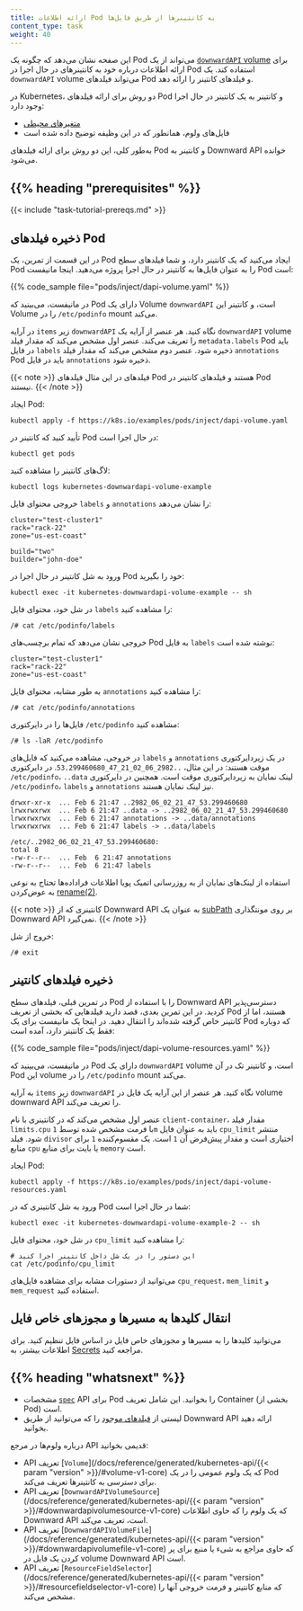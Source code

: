 ```yaml
---
title: ارائه اطلاعات Pod به کانتینرها از طریق فایل‌ها
content_type: task
weight: 40
---
```


<!-- overview -->

این صفحه نشان می‌دهد که چگونه یک Pod می‌تواند از یک
[`downwardAPI` volume](/docs/concepts/storage/volumes/#downwardapi)
برای ارائه اطلاعات درباره خود به کانتینرهای در حال اجرا در Pod استفاده کند.
یک `downwardAPI` volume می‌تواند فیلدهای Pod و فیلدهای کانتینر را ارائه دهد.

در Kubernetes، دو روش برای ارائه فیلدهای Pod و کانتینر به یک کانتینر در حال اجرا وجود دارد:

* [متغیرهای محیطی](/docs/tasks/inject-data-application/environment-variable-expose-pod-information/)
* فایل‌های ولوم، همانطور که در این وظیفه توضیح داده شده است

به‌طور کلی، این دو روش برای ارائه فیلدهای Pod و کانتینر به Downward API خوانده می‌شود.

## {{% heading "prerequisites" %}}

{{< include "task-tutorial-prereqs.md" >}}


<!-- steps -->

## ذخیره فیلدهای Pod

در این قسمت از تمرین، یک Pod ایجاد می‌کنید که یک کانتینر دارد، و شما
فیلدهای سطح Pod را به عنوان فایل‌ها به کانتینر در حال اجرا پروژه می‌دهید.
اینجا مانیفست Pod است:

{{% code_sample file="pods/inject/dapi-volume.yaml" %}}

در مانیفست، می‌بینید که Pod دارای یک Volume `downwardAPI` است،
و کانتینر این Volume را در `/etc/podinfo` mount می‌کند.

در آرایه `items` زیر `downwardAPI` نگاه کنید. هر عنصر از آرایه
یک `downwardAPI` volume را تعریف می‌کند.
عنصر اول مشخص می‌کند که مقدار فیلد `metadata.labels` Pod باید در فایل `labels` ذخیره شود.
عنصر دوم مشخص می‌کند که مقدار فیلد `annotations` Pod باید در فایل `annotations` ذخیره شود.

{{< note >}}
فیلدهای در این مثال فیلدهای Pod هستند و فیلدهای کانتینر در Pod نیستند.
{{< /note >}}

ایجاد Pod:

```shell
kubectl apply -f https://k8s.io/examples/pods/inject/dapi-volume.yaml
```

تأیید کنید که کانتینر در Pod در حال اجرا است:

```shell
kubectl get pods
```

لاگ‌های کانتینر را مشاهده کنید:

```shell
kubectl logs kubernetes-downwardapi-volume-example
```

خروجی محتوای فایل `labels` و `annotations` را نشان می‌دهد:

```
cluster="test-cluster1"
rack="rack-22"
zone="us-est-coast"

build="two"
builder="john-doe"
```

ورود به شل کانتینر در حال اجرا در Pod خود را بگیرید:

```shell
kubectl exec -it kubernetes-downwardapi-volume-example -- sh
```

در شل خود، محتوای فایل `labels` را مشاهده کنید:

```shell
/# cat /etc/podinfo/labels
```

خروجی نشان می‌دهد که تمام برچسب‌های Pod به فایل `labels` نوشته شده است:

```shell
cluster="test-cluster1"
rack="rack-22"
zone="us-est-coast"
```

به طور مشابه، محتوای فایل `annotations` را مشاهده کنید:

```shell
/# cat /etc/podinfo/annotations
```

فایل‌ها را در دایرکتوری `/etc/podinfo` مشاهده کنید:

```shell
/# ls -laR /etc/podinfo
```

در خروجی، مشاهده می‌کنید که فایل‌های `labels` و `annotations`
در یک زیردایرکتوری موقت هستند: در این مثال،
`..2982_06_02_21_47_53.299460680`. در دایرکتوری `/etc/podinfo`، `..data` لینک نمایان به زیردایرکتوری موقت است. همچنین در دایرکتوری `/etc/podinfo`،
`labels` و `annotations` نیز لینک نمایان هستند.

```
drwxr-xr-x  ... Feb 6 21:47 ..2982_06_02_21_47_53.299460680
lrwxrwxrwx  ... Feb 6 21:47 ..data -> ..2982_06_02_21_47_53.299460680
lrwxrwxrwx  ... Feb 6 21:47 annotations -> ..data/annotations
lrwxrwxrwx  ... Feb 6 21:47 labels -> ..data/labels

/etc/..2982_06_02_21_47_53.299460680:
total 8
-rw-r--r--  ... Feb  6 21:47 annotations
-rw-r--r--  ... Feb  6 21:47 labels
```

استفاده از لینک‌های نمایان از به روزرسانی اتمیک پویا اطلاعات فراداده‌ها تحتاج به نوعی به عوض‌کردن [rename(2)](http://man7.org/linux/man-pages/man2/rename.2.html).

{{< note >}}
کانتینری که از Downward API به عنوان یک
[subPath](/docs/concepts/storage/volumes/#using-subpath) بر روی مونتگذاری Downward API نمی‌گیرد.
{{< /note >}}

خروج از شل:

```shell
/# exit
```

## ذخیره فیلدهای کانتینر

در تمرین قبلی، فیلدهای سطح Pod را با استفاده از
Downward API
دسترسی‌پذیر کردید.
در این تمرین بعدی، قصد دارید فیلدهایی که بخشی از تعریف Pod هستند، اما از کانتینر خاص گرفته شده‌اند را انتقال دهید. در اینجا یک مانیفست برای یک Pod که دوباره فقط یک کانتینر دارد، آمده است:

{{% code_sample file="pods/inject/dapi-volume-resources.yaml" %}}

در مانیفست، می‌بینید که Pod دارای یک
`downwardAPI` volume است،
و کانتینر تک در آن Pod این volume را در `/etc/podinfo` mount می‌کند.

به آرایه `items` زیر `downwardAPI` نگاه کنید. هر عنصر از این آرایه
یک فایل در volume downward API را تعریف می‌کند.

عنصر اول مشخص می‌کند که در کانتینری با نام `client-container`،
مقدار فیلد `limits.cpu` با فرمت مشخص شده توسط `1m` باید به عنوان فایل `cpu_limit` منتشر شود. فیلد `divisor` اختیاری است و مقدار پیش‌فرض آن `1` است. یک مقسوم‌کننده `1` برای منابع `cpu` یا بایت برای منابع `memory` است.

ایجاد Pod:

```shell
kubectl apply -f https://k8s.io/examples/pods/inject/dapi-volume-resources.yaml
```

ورود به شل کانتینری که در Pod شما در حال اجرا است:

```shell
kubectl exec -it kubernetes-downwardapi-volume-example-2 -- sh
```

در شل خود، محتوای فایل `cpu_limit` را مشاهده کنید:

```shell
# این دستور را در یک شل داخل کانتینر اجرا کنید
cat /etc/podinfo/cpu_limit
```

می‌توانید از دستورات مشابه برای مشاهده فایل‌های `cpu_request`، `mem_limit` و `mem_request` استفاده کنید.

<!-- discussion -->

## انتقال کلیدها به مسیرها و مجوزهای خاص فایل

می‌توانید کلیدها را به مسیرها و مجوزهای خاص فایل در اساس فایل تنظیم کنید. برای اطلاعات بیشتر، به
[Secrets](/docs/concepts/configuration/secret/)
مراجعه کنید.

## {{% heading "whatsnext" %}}

* مشخصات
[`spec`](/docs/reference/kubernetes-api/workload-resources/pod-v1/#PodSpec)
API برای Pod را بخوانید. این شامل تعریف Container (بخشی از Pod) است.
* لیستی از [فیلدهای موجود](/docs/concepts/workloads/pods/downward-api/#available-fields) را که می‌توانید از طریق Downward API ارائه دهید بخوانید.

درباره ولوم‌ها در مرجع API قدیمی بخوانید:
* API تعریف [`Volume`](/docs/reference/generated/kubernetes-api/{{< param "version" >}}/#volume-v1-core) که یک ولوم عمومی را در یک Pod برای دسترسی به کانتینرها تعریف می‌کند.
* API تعریف [`DownwardAPIVolumeSource`](/docs/reference/generated/kubernetes-api/{{< param "version" >}}/#downwardapivolumesource-v1-core) که یک ولوم را که حاوی اطلاعات Downward API است، تعریف می‌کند.
* API تعریف [`DownwardAPIVolumeFile`](/docs/reference/generated/kubernetes-api/{{< param "version" >}}/#downwardapivolumefile-v1-core) که حاوی مراجع به شیء یا منبع برای پر کردن یک فایل در volume Downward API است.
* API تعریف [`ResourceFieldSelector`](/docs/reference/generated/kubernetes-api/{{< param "version" >}}/#resourcefieldselector-v1-core) که منابع کانتینر و فرمت خروجی آنها را مشخص می‌کند.
